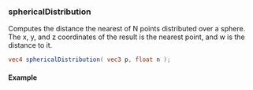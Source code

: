 ### sphericalDistribution
Computes the distance the nearest of N points distributed over a sphere. The x, y, and z coordinates of the result is the nearest point, and w is the distance to it.

```glsl
vec4 sphericalDistribution( vec3 p, float n );
```

#### Example